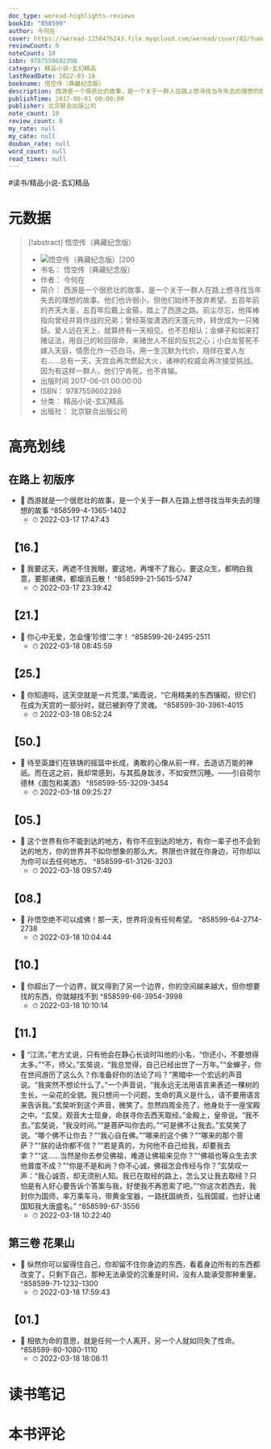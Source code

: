 ```yaml
---
doc_type: weread-highlights-reviews
bookId: "858599"
author: 今何在
cover: https://weread-1258476243.file.myqcloud.com/weread/cover/82/YueWen_858599/t7_YueWen_858599.jpg
reviewCount: 0
noteCount: 10
isbn: 9787559602398
category: 精品小说-玄幻精品
lastReadDate: 2022-03-18
bookname: 悟空传（典藏纪念版）
description: 西游是一个很悲壮的故事，是一个关于一群人在路上想寻找当年失去的理想的故事。他们也许弱小，但他们始终不放弃希望。五百年前的齐天大圣，五百年后戴上金箍，踏上了西游之路。前尘尽忘，他挥棒指向曾经并肩作战的兄弟；曾经英俊潇洒的天蓬元帅，转世成为一只猪妖。爱人远在天上，就算终有一天相见，也不忍相认；金蝉子和如来打赌证法，用自己的轮回宿命，来赌世人不屈的反抗之心；小白龙誓死不嫁入天庭，情愿化作一匹白马，用一生沉默为代价，陪伴在爱人左右……总有一天，天宫会再次燃起大火，诸神的权威会再次接受挑战。因为有这样一群人，他们宁肯死，也不肯输。
publishTime: 2017-06-01 00:00:00
publisher: 北京联合出版公司
note_count: 10
review_count: 0
my_rate: null
my_cate: null
douban_rate: null
word_count: null
read_times: null
---
```


#读书/精品小说-玄幻精品

# 元数据
> [!abstract] 悟空传（典藏纪念版）
> - ![ 悟空传（典藏纪念版）|200](https://weread-1258476243.file.myqcloud.com/weread/cover/82/YueWen_858599/t7_YueWen_858599.jpg)
> - 书名： 悟空传（典藏纪念版）
> - 作者： 今何在
> - 简介： 西游是一个很悲壮的故事，是一个关于一群人在路上想寻找当年失去的理想的故事。他们也许弱小，但他们始终不放弃希望。五百年前的齐天大圣，五百年后戴上金箍，踏上了西游之路。前尘尽忘，他挥棒指向曾经并肩作战的兄弟；曾经英俊潇洒的天蓬元帅，转世成为一只猪妖。爱人远在天上，就算终有一天相见，也不忍相认；金蝉子和如来打赌证法，用自己的轮回宿命，来赌世人不屈的反抗之心；小白龙誓死不嫁入天庭，情愿化作一匹白马，用一生沉默为代价，陪伴在爱人左右……总有一天，天宫会再次燃起大火，诸神的权威会再次接受挑战。因为有这样一群人，他们宁肯死，也不肯输。
> - 出版时间 2017-06-01 00:00:00
> - ISBN： 9787559602398
> - 分类： 精品小说-玄幻精品
> - 出版社： 北京联合出版公司

# 高亮划线

## 在路上 初版序


- 📌 西游就是一个很悲壮的故事，是一个关于一群人在路上想寻找当年失去的理想的故事 ^858599-4-1365-1402
    - ⏱ 2022-03-17 17:47:43 
## 【16.】


- 📌 我要这天，再遮不住我眼，要这地，再埋不了我心，要这众生，都明白我意，要那诸佛，都烟消云散！ ^858599-21-5615-5747
    - ⏱ 2022-03-17 23:39:42 
## 【21.】


- 📌 你心中无爱，怎会懂‘珍惜’二字！ ^858599-26-2495-2511
    - ⏱ 2022-03-18 08:45:59 
## 【25.】


- 📌 你知道吗，这天空就是一片荒漠。”紫霞说，“它用精美的东西镶砌，但它们在成为天宫的一部分时，就已被剥夺了灵魂。 ^858599-30-3961-4015
    - ⏱ 2022-03-18 08:52:24 
## 【50.】


- 📌 待至英雄们在铁铸的摇篮中长成，勇敢的心像从前一样，去造访万能的神祇。而在这之前，我却常感到，与其孤身跋涉，不如安然沉睡。——引自荷尔德林《面包和美酒》 ^858599-55-3209-3454
    - ⏱ 2022-03-18 09:25:27 
## 【05.】


- 📌 这个世界有你不能到达的地方，有你不应到达的地方，有你一辈子也不会到达的地方，你的世界并不如你想象的那么大。界限也许就在你身边，可你却以为你可以去任何地方。 ^858599-61-3126-3203
    - ⏱ 2022-03-18 09:57:49 
## 【08.】


- 📌 孙悟空绝不可以成佛！那一天，世界将没有任何希望。 ^858599-64-2714-2738
    - ⏱ 2022-03-18 10:04:44 
## 【10.】


- 📌 你超出了一个边界，就又得到了另一个边界，你的空间越来越大，但你想要找的东西，你就越找不到 ^858599-66-3954-3998
    - ⏱ 2022-03-18 10:10:14 
## 【11.】


- 📌 “江流，”老方丈说，只有他会在静心长谈时叫他的小名，“你还小，不要想得太多。”“不，师父。”玄奘说，“我总觉得，自己已经出世了一万年。”“金蝉子，你在世间游历了这么久？你准备好你的法论了吗？”黑暗中一个宏远的声音说。“我突然不想论什么了。”一个声音说，“我永远无法用语言来表述一棵树的生长，一朵花的全貌。我只想问一个问题，生命的真义是什么，请不要用语言来告诉我。”玄奘听到这个声音，微笑了。忽然四周全亮了，他身处于一座宝殿之中。“玄奘，观音大士现身，命朕寻你去西天取经。”金殿上，皇帝说。“我不去。”玄奘说，“我没时间。”“是菩萨叫你去的。”“可是佛不让我去。”玄奘笑了说。“哪个佛不让你去？”“我心自在佛。”“哪来的这个佛？”“哪来的那个菩萨？”“朕的话你都不信？”“若是真的，为何他不自己给我，却要我去拿？”“这……当然是你去参见佛祖，难道让佛祖来见你？”“佛祖也等众生去求他普度不成？”“你是不是和尚？你不心诚，佛祖怎会传经与你？”玄奘叹一声：“我心诚否，却无须别人知。我已在取经的路上，怎么又让我去取经？只怕是有人好心要告诉个答案与我，好使我不再思索了吧。”“你这次若西去，我封你为国师，率万乘车马，带黄金宝器，一路抚国纳贡，弘我国威，也好让诸国知我大唐盛名。” ^858599-67-3556
    - ⏱ 2022-03-18 10:22:40 
## 第三卷 花果山


- 📌 纵然你可以留得住自己，你却留不住你身边的东西，看着身边所有的东西都改变了，只剩下自己，那种无法承受的沉重是时间，没有人能承受那种重量。 ^858599-71-1232-1300
    - ⏱ 2022-03-18 17:59:43 
## 【01.】


- 📌 相依为命的意思，就是任何一个人离开，另一个人就如同失了性命。 ^858599-80-1080-1110
    - ⏱ 2022-03-18 18:08:11 
# 读书笔记

# 本书评论
